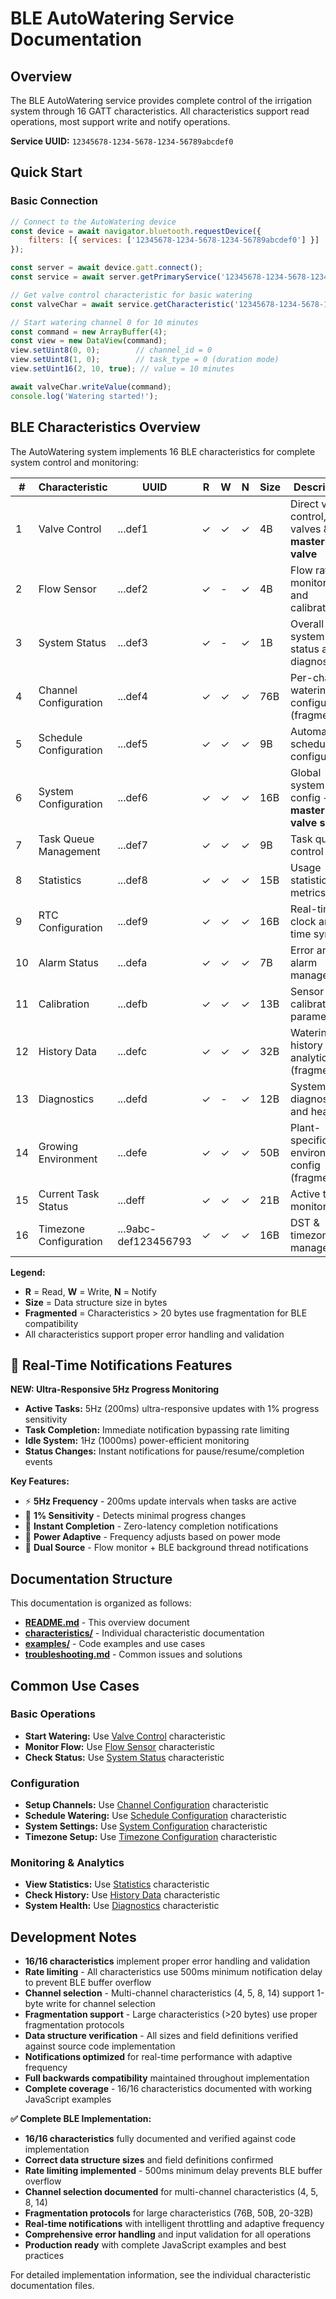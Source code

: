 # BLE AutoWatering Service Documentation

## Overview

The BLE AutoWatering service provides complete control of the irrigation system through 16 GATT characteristics. All characteristics support read operations, most support write and notify operations.

**Service UUID:** `12345678-1234-5678-1234-56789abcdef0`

## Quick Start

### Basic Connection
```javascript
// Connect to the AutoWatering device
const device = await navigator.bluetooth.requestDevice({
    filters: [{ services: ['12345678-1234-5678-1234-56789abcdef0'] }]
});

const server = await device.gatt.connect();
const service = await server.getPrimaryService('12345678-1234-5678-1234-56789abcdef0');

// Get valve control characteristic for basic watering
const valveChar = await service.getCharacteristic('12345678-1234-5678-1234-56789abcdef1');

// Start watering channel 0 for 10 minutes
const command = new ArrayBuffer(4);
const view = new DataView(command);
view.setUint8(0, 0);        // channel_id = 0
view.setUint8(1, 0);        // task_type = 0 (duration mode)
view.setUint16(2, 10, true); // value = 10 minutes

await valveChar.writeValue(command);
console.log('Watering started!');
```

## BLE Characteristics Overview

The AutoWatering system implements 16 BLE characteristics for complete system control and monitoring:

| # | Characteristic | UUID | R | W | N | Size | Description | Documentation |
|---|----------------|------|---|---|---|------|-------------|---------------|
| 1 | Valve Control | ...def1 | ✓ | ✓ | ✓ | 4B | Direct valve control, zone valves & **🚀 master valve** | [Details](characteristics/01-valve-control.md) |
| 2 | Flow Sensor | ...def2 | ✓ | - | ✓ | 4B | Flow rate monitoring and calibration | [Details](characteristics/02-flow-sensor.md) |
| 3 | System Status | ...def3 | ✓ | - | ✓ | 1B | Overall system status and diagnostics | [Details](characteristics/03-system-status.md) |
| 4 | Channel Configuration | ...def4 | ✓ | ✓ | ✓ | 76B | Per-channel watering configuration (fragmented) | [Details](characteristics/04-channel-configuration.md) |
| 5 | Schedule Configuration | ...def5 | ✓ | ✓ | ✓ | 9B | Automatic scheduling configuration | [Details](characteristics/05-schedule-configuration.md) |
| 6 | System Configuration | ...def6 | ✓ | ✓ | ✓ | 16B | Global system config + **🚀 master valve setup** | [Details](characteristics/06-system-configuration.md) |
| 7 | Task Queue Management | ...def7 | ✓ | ✓ | ✓ | 9B | Task queue control | [Details](characteristics/07-task-queue-management.md) |
| 8 | Statistics | ...def8 | ✓ | ✓ | ✓ | 15B | Usage statistics and metrics | [Details](characteristics/08-statistics.md) |
| 9 | RTC Configuration | ...def9 | ✓ | ✓ | ✓ | 16B | Real-time clock and time sync | [Details](characteristics/09-rtc-configuration.md) |
| 10 | Alarm Status | ...defa | ✓ | ✓ | ✓ | 7B | Error and alarm management | [Details](characteristics/10-alarm-status.md) |
| 11 | Calibration | ...defb | ✓ | ✓ | ✓ | 13B | Sensor calibration parameters | [Details](characteristics/11-calibration-management.md) |
| 12 | History Data | ...defc | ✓ | ✓ | ✓ | 32B | Watering history and analytics (fragmented) | [Details](characteristics/12-history-management.md) |
| 13 | Diagnostics | ...defd | ✓ | - | ✓ | 12B | System diagnostics and health | [Details](characteristics/13-diagnostics.md) |
| 14 | Growing Environment | ...defe | ✓ | ✓ | ✓ | 50B | Plant-specific environment config (fragmented) | [Details](characteristics/14-growing-environment.md) |
| 15 | Current Task Status | ...deff | ✓ | ✓ | ✓ | 21B | Active task monitoring | [Details](characteristics/15-current-task-status.md) |
| 16 | Timezone Configuration | ...9abc-def123456793 | ✓ | ✓ | ✓ | 16B | DST & timezone management | [Details](characteristics/16-timezone-configuration.md) |

**Legend:**
- **R** = Read, **W** = Write, **N** = Notify
- **Size** = Data structure size in bytes
- **Fragmented** = Characteristics > 20 bytes use fragmentation for BLE compatibility
- All characteristics support proper error handling and validation

## 🚀 Real-Time Notifications Features

**NEW: Ultra-Responsive 5Hz Progress Monitoring**
- **Active Tasks:** 5Hz (200ms) ultra-responsive updates with 1% progress sensitivity
- **Task Completion:** Immediate notification bypassing rate limiting
- **Idle System:** 1Hz (1000ms) power-efficient monitoring
- **Status Changes:** Instant notifications for pause/resume/completion events

**Key Features:**
- ⚡ **5Hz Frequency** - 200ms update intervals when tasks are active
- 🎯 **1% Sensitivity** - Detects minimal progress changes
- 🎉 **Instant Completion** - Zero-latency completion notifications
- 🔋 **Power Adaptive** - Frequency adjusts based on power mode
- 📡 **Dual Source** - Flow monitor + BLE background thread notifications

## Documentation Structure

This documentation is organized as follows:

- **[README.md](README.md)** - This overview document
- **[characteristics/](characteristics/)** - Individual characteristic documentation
- **[examples/](examples/)** - Code examples and use cases
- **[troubleshooting.md](troubleshooting.md)** - Common issues and solutions

## Common Use Cases

### Basic Operations
- **Start Watering:** Use [Valve Control](characteristics/01-valve-control.md) characteristic
- **Monitor Flow:** Use [Flow Sensor](characteristics/02-flow-sensor.md) characteristic
- **Check Status:** Use [System Status](characteristics/03-system-status.md) characteristic

### Configuration
- **Setup Channels:** Use [Channel Configuration](characteristics/04-channel-configuration.md) characteristic
- **Schedule Watering:** Use [Schedule Configuration](characteristics/05-schedule-configuration.md) characteristic
- **System Settings:** Use [System Configuration](characteristics/06-system-configuration.md) characteristic
- **Timezone Setup:** Use [Timezone Configuration](characteristics/16-timezone-configuration.md) characteristic

### Monitoring & Analytics
- **View Statistics:** Use [Statistics](characteristics/08-statistics.md) characteristic
- **Check History:** Use [History Data](characteristics/12-history-management.md) characteristic
- **System Health:** Use [Diagnostics](characteristics/13-diagnostics.md) characteristic

## Development Notes

- **16/16 characteristics** implement proper error handling and validation
- **Rate limiting** - All characteristics use 500ms minimum notification delay to prevent BLE buffer overflow
- **Channel selection** - Multi-channel characteristics (4, 5, 8, 14) support 1-byte write for channel selection
- **Fragmentation support** - Large characteristics (>20 bytes) use proper fragmentation protocols
- **Data structure verification** - All sizes and field definitions verified against source code implementation
- **Notifications optimized** for real-time performance with adaptive frequency
- **Full backwards compatibility** maintained throughout implementation
- **Complete coverage** - 16/16 characteristics documented with working JavaScript examples

**✅ Complete BLE Implementation:**
- **16/16 characteristics** fully documented and verified against code implementation
- **Correct data structure sizes** and field definitions confirmed
- **Rate limiting implemented** - 500ms minimum delay prevents BLE buffer overflow
- **Channel selection documented** for multi-channel characteristics (4, 5, 8, 14)
- **Fragmentation protocols** for large characteristics (76B, 50B, 20-32B)
- **Real-time notifications** with intelligent throttling and adaptive frequency
- **Comprehensive error handling** and input validation for all operations
- **Production ready** with complete JavaScript examples and best practices

For detailed implementation information, see the individual characteristic documentation files.

